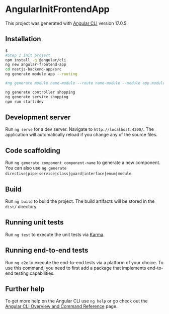 # AngularInitFrontendApp

This project was generated with [Angular CLI](https://github.com/angular/angular-cli) version 17.0.5.

## Installation

```bash
$ 
#Step 1 init project
npm install -g @angular/cli
ng new angular-frontend-app
cd nestjs-backend-app/src
ng generate module app --routing 

#ng generate module name-module --route name-module --module app.module

ng generate controller shopping
ng generate service shopping
npm run start:dev
```

## Development server

Run `ng serve` for a dev server. Navigate to `http://localhost:4200/`. The application will automatically reload if you change any of the source files.

## Code scaffolding

Run `ng generate component component-name` to generate a new component. You can also use `ng generate directive|pipe|service|class|guard|interface|enum|module`.

## Build

Run `ng build` to build the project. The build artifacts will be stored in the `dist/` directory.

## Running unit tests

Run `ng test` to execute the unit tests via [Karma](https://karma-runner.github.io).

## Running end-to-end tests

Run `ng e2e` to execute the end-to-end tests via a platform of your choice. To use this command, you need to first add a package that implements end-to-end testing capabilities.

## Further help

To get more help on the Angular CLI use `ng help` or go check out the [Angular CLI Overview and Command Reference](https://angular.io/cli) page.
